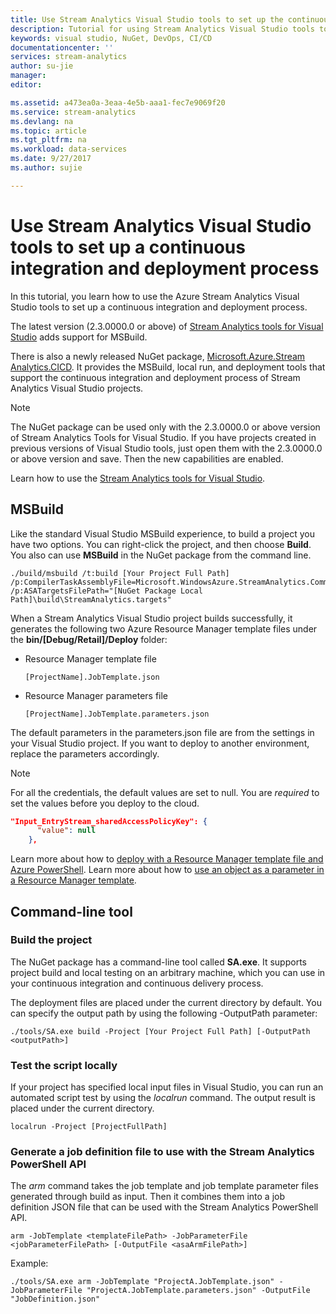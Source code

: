 ```yaml
---
title: Use Stream Analytics Visual Studio tools to set up the continuous integration and deployment process | Microsoft Docs
description: Tutorial for using Stream Analytics Visual Studio tools to set up a continuous integration and deployment process
keywords: visual studio, NuGet, DevOps, CI/CD
documentationcenter: ''
services: stream-analytics
author: su-jie
manager: 
editor: 

ms.assetid: a473ea0a-3eaa-4e5b-aaa1-fec7e9069f20
ms.service: stream-analytics
ms.devlang: na
ms.topic: article
ms.tgt_pltfrm: na
ms.workload: data-services
ms.date: 9/27/2017
ms.author: sujie

--- 
```

# Use Stream Analytics Visual Studio tools to set up a continuous integration and deployment process
In this tutorial, you learn how to use the Azure Stream Analytics Visual Studio tools to set up a continuous integration and deployment process.

The latest version (2.3.0000.0 or above) of [Stream Analytics tools for Visual Studio](https://docs.microsoft.com/azure/stream-analytics/stream-analytics-tools-for-visual-studio) adds support for MSBuild.

There is also a newly released NuGet package, [Microsoft.Azure.Stream Analytics.CICD](https://www.nuget.org/packages/Microsoft.Azure.StreamAnalytics.CICD/). It provides the MSBuild, local run, and deployment tools that support the continuous integration and deployment process of Stream Analytics Visual Studio projects. 
> [!NOTE]
> The NuGet package can be used only with the 2.3.0000.0 or above version of Stream Analytics Tools for Visual Studio. If you have projects created in previous versions of Visual Studio tools, just open them with the 2.3.0000.0 or above version and save. Then the new capabilities are enabled. 

Learn how to use the [Stream Analytics tools for Visual Studio](https://docs.microsoft.com/azure/stream-analytics/stream-analytics-tools-for-visual-studio).

## MSBuild
Like the standard Visual Studio MSBuild experience, to build a project you have two options. You can right-click the project, and then choose **Build**. You also can use **MSBuild** in the NuGet package from the command line.
```
./build/msbuild /t:build [Your Project Full Path] /p:CompilerTaskAssemblyFile=Microsoft.WindowsAzure.StreamAnalytics.Common.CompileService.dll  /p:ASATargetsFilePath="[NuGet Package Local Path]\build\StreamAnalytics.targets"
```

When a Stream Analytics Visual Studio project builds successfully, it generates the following two Azure Resource Manager template files under the **bin/[Debug/Retail]/Deploy** folder: 

*  Resource Manager template file

       [ProjectName].JobTemplate.json 

*  Resource Manager parameters file

       [ProjectName].JobTemplate.parameters.json   

The default parameters in the parameters.json file are from the settings in your Visual Studio project. If you want to deploy to another environment, replace the parameters accordingly.

> [!NOTE]
> For all the credentials, the default values are set to null. You are *required* to set the values before you deploy to the cloud.

```json
"Input_EntryStream_sharedAccessPolicyKey": {
      "value": null
    },
```
Learn more about how to [deploy with a Resource Manager template file and Azure PowerShell](https://docs.microsoft.com/azure/azure-resource-manager/resource-group-template-deploy). Learn more about how to [use an object as a parameter in a Resource Manager template](https://docs.microsoft.com/azure/architecture/building-blocks/extending-templates/objects-as-parameters).


## Command-line tool

### Build the project
The NuGet package has a command-line tool called **SA.exe**. It supports project build and local testing on an arbitrary machine, which you can use in your continuous integration and continuous delivery process. 

The deployment files are placed under the current directory by default. You can specify the output path by using the following -OutputPath parameter:

```
./tools/SA.exe build -Project [Your Project Full Path] [-OutputPath <outputPath>] 
```

### Test the script locally

If your project has specified local input files in Visual Studio, you can run an automated script test by using the *localrun* command. The output result is placed under the current directory.

```
localrun -Project [ProjectFullPath]
```

### Generate a job definition file to use with the Stream Analytics PowerShell API

The *arm* command takes the job template and job template parameter files generated through build as input. Then it combines them into a job definition JSON file that can be used with the Stream Analytics PowerShell API.

```
arm -JobTemplate <templateFilePath> -JobParameterFile <jobParameterFilePath> [-OutputFile <asaArmFilePath>]
```
Example:
```
./tools/SA.exe arm -JobTemplate "ProjectA.JobTemplate.json" -JobParameterFile "ProjectA.JobTemplate.parameters.json" -OutputFile "JobDefinition.json" 
```


